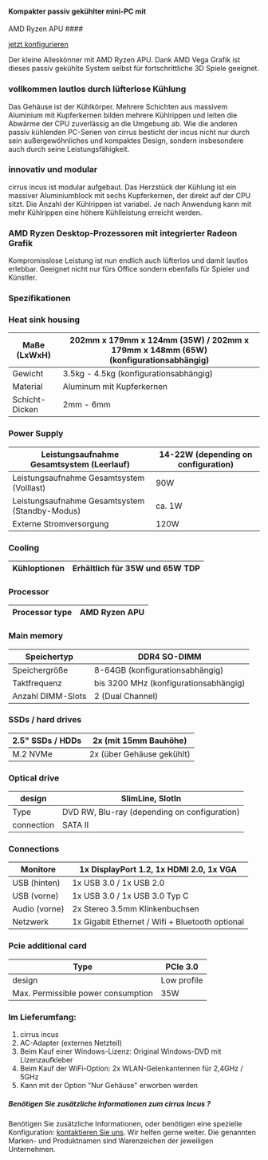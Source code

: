 #### Kompakter passiv gekühlter mini-PC mit
AMD Ryzen APU ####

[jetzt konfigurieren](https://www.cirrus7.com/produkte/cirrus7-incus/)

Der kleine Alleskönner mit AMD Ryzen APU. Dank AMD Vega Grafik ist dieses passiv gekühlte System selbst für fortschrittliche 3D Spiele geeignet.

### vollkommen lautlos durch lüfterlose Kühlung ###

Das Gehäuse ist der Kühlkörper. Mehrere Schichten aus massivem Aluminium mit Kupferkernen bilden mehrere Kühlrippen und leiten die Abwärme der CPU zuverlässig an die Umgebung ab. Wie die anderen passiv kühlenden PC-Serien von cirrus besticht der incus nicht nur durch sein außergewöhnliches und kompaktes Design, sondern insbesondere auch durch seine Leistungsfähigkeit.

### innovativ und modular ###

cirrus incus ist modular aufgebaut. Das Herzstück der Kühlung ist ein massiver Aluminiumblock mit sechs Kupferkernen, der direkt auf der CPU sitzt. Die Anzahl der Kühlrippen ist variabel. Je nach Anwendung kann mit mehr Kühlrippen eine höhere Kühlleistung erreicht werden.

### AMD Ryzen Desktop-Prozessoren mit integrierter Radeon Grafik ###

Kompromisslose Leistung ist nun endlich auch lüfterlos und damit lautlos erlebbar. Geeignet nicht nur fürs Office sondern ebenfalls für Spieler und Künstler.

### Spezifikationen ###

### Heat sink housing ###

| Maße (LxWxH) |202mm x 179mm x 124mm (35W) / 202mm x 179mm x 148mm (65W) (konfigurationsabhängig)|
|--------------|----------------------------------------------------------------------------------|
|   Gewicht    |                      3.5kg - 4.5kg (konfigurationsabhängig)                      |
|   Material   |                            Aluminum mit Kupferkernen                             |
|Schicht-Dicken|                                    2mm - 6mm                                     |

### Power Supply ###

|  Leistungsaufnahme Gesamtsystem (Leerlauf)   |14-22W (depending on configuration)|
|----------------------------------------------|-----------------------------------|
|  Leistungsaufnahme Gesamtsystem (Volllast)   |                90W                |
|Leistungsaufnahme Gesamtsystem (Standby-Modus)|              ca. 1W               |
|           Externe Stromversorgung            |               120W                |

### Cooling ###

|Kühloptionen|Erhältlich für 35W und 65W TDP|
|------------|------------------------------|

### Processor ###

|Processor type|AMD Ryzen APU|
|--------------|-------------|

### Main memory ###

|   Speichertyp   |            DDR4 SO-DIMM             |
|-----------------|-------------------------------------|
|  Speichergröße  |   8-64GB (konfigurationsabhängig)   |
|  Taktfrequenz   |bis 3200 MHz (konfigurationsabhängig)|
|Anzahl DIMM-Slots|          2 (Dual Channel)           |

### SSDs / hard drives ###

|2.5" SSDs / HDDs|  2x (mit 15mm Bauhöhe)  |
|----------------|-------------------------|
|    M.2 NVMe    |2x (über Gehäuse gekühlt)|

### Optical drive ###

|  design  |              SlimLine, SlotIn              |
|----------|--------------------------------------------|
|   Type   |DVD RW, Blu-ray (depending on configuration)|
|connection|                  SATA II                   |

### Connections ###

|  Monitore   |    1x DisplayPort 1.2, 1x HDMI 2.0, 1x VGA    |
|-------------|-----------------------------------------------|
|USB (hinten) |            1x USB 3.0 / 1x USB 2.0            |
| USB (vorne) |         1x USB 3.0 / 1x USB 3.0 Typ C         |
|Audio (vorne)|        2x Stereo 3.5mm Klinkenbuchsen         |
|  Netzwerk   |1x Gigabit Ethernet / Wifi + Bluetooth optional|

### Pcie additional card ###

|               Type               | PCIe 3.0  |
|----------------------------------|-----------|
|              design              |Low profile|
|Max. Permissible power consumption|    35W    |

### Im Lieferumfang: ###

1. cirrus incus
2. AC-Adapter (externes Netzteil)
3. Beim Kauf einer Windows-Lizenz: Original Windows-DVD mit Lizenzaufkleber
4. Beim Kauf der WiFi-Option: 2x WLAN-Gelenkantennen für 2,4GHz / 5GHz
5. Kann mit der Option "Nur Gehäuse" erworben werden

##### Benötigen Sie zusätzliche Informationen zum cirrus Incus ? #####

Benötigen Sie zusätzliche Informationen, oder benötigen eine spezielle Konfiguration: [kontaktieren Sie uns](https://www.cirrus7.com/contacts). Wir helfen gerne weiter. Die genannten Marken- und Produktnamen sind Warenzeichen der jeweiligen Unternehmen.
